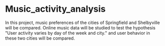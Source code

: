 # Music_activity_analysis
In this project,  music preferences of the cities of Springfield and Shelbyville will be compared. Online music data will be studied to test the hypothesis "User activity varies by day of the week and city." and user behavior in these two cities will be compared.
